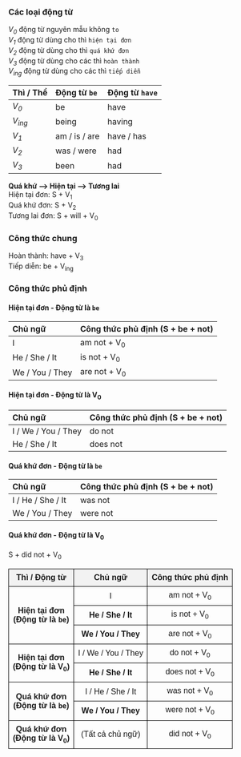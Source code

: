 <style>
  table.custom-table {
    border-collapse: collapse;
    width: 100%;
    font-family: Arial, sans-serif;
  }
  .custom-table th, .custom-table td {
    border: 1px solid black;
    padding: 8px;
    text-align: center;
  }
  .custom-table thead {
    background-color: #f2f2f2;
  }
  .custom-table td:first-child {
    font-weight: bold;
  }
</style>

### Các loại động từ
*V<sub>0</sub>* động từ nguyên mẫu không `to`  
*V<sub>1</sub>* động từ dùng cho thì `hiện tại đơn`  
*V<sub>2</sub>* động từ dùng cho thì `quá khứ đơn`  
*V<sub>3</sub>* động từ dùng cho các thì `hoàn thành`  
*V<sub>ing</sub>* động từ dùng cho các thì `tiếp diễn`  

| Thì / Thể         | Động từ `be`   | Động từ `have`  |
|:------------------|:---------------|:----------------|
| *V<sub>0</sub>*   | be             | have            |
| *V<sub>ing</sub>* | being          | having          |
| *V<sub>1</sub>*   | am / is / are  | have / has      |
| *V<sub>2</sub>*   | was / were     | had             |
| *V<sub>3</sub>*   | been           | had             |

**Quá khứ ⟶ Hiện tại ⟶ Tương lai**  
Hiện tại đơn: S + V<sub>1</sub>  
Quá khứ đơn: S + V<sub>2</sub>  
Tương lai đơn: S + will + V<sub>0</sub>  

### Công thức chung
Hoàn thành: have + V<sub>3</sub>  
Tiếp diễn: be + V<sub>ing</sub>

### Công thức phủ định
#### Hiện tại đơn - Động từ là `be`

| Chủ ngữ          | Công thức phủ định (S + be + not)             |
|:-----------------|:----------------------------------------------|
| I                | am not + V<sub>0</sub>                        |
| He / She / It    | is not + V<sub>0</sub>                        |
| We / You / They  | are not + V<sub>0</sub>                       |

#### Hiện tại đơn - Động từ là V<sub>0</sub>

| Chủ ngữ             | Công thức phủ định (S + be + not) |
|:--------------------|:----------------------------------|
| I / We / You / They | do not                            |
| He / She / It       | does not                          |

#### Quá khứ đơn - Động từ là `be`

| Chủ ngữ           | Công thức phủ định (S + be + not) |
|:------------------|:----------------------------------|
| I / He / She / It | was not                           |
| We / You / They   | were not                          |

#### Quá khứ đơn - Động từ là V<sub>0</sub>

S + did not + V<sub>0</sub>

<table class="custom-table">
  <thead>
    <tr>
      <th>Thì / Động từ</th>
      <th>Chủ ngữ</th>
      <th>Công thức phủ định</th>
    </tr>
  </thead>
  <tbody>
    <tr>
      <td rowspan="3">Hiện tại đơn<br>(Động từ là <code>be</code>)</td>
      <td>I</td>
      <td>am not + V<sub>0</sub></td>
    </tr>
    <tr>
      <td>He / She / It</td>
      <td>is not + V<sub>0</sub></td>
    </tr>
    <tr>
      <td>We / You / They</td>
      <td>are not + V<sub>0</sub></td>
    </tr>
    <tr>
      <td rowspan="2">Hiện tại đơn<br>(Động từ là V<sub>0</sub>)</td>
      <td>I / We / You / They</td>
      <td>do not + V<sub>0</sub></td>
    </tr>
    <tr>
      <td>He / She / It</td>
      <td>does not + V<sub>0</sub></td>
    </tr>
    <tr>
      <td rowspan="2">Quá khứ đơn<br>(Động từ là <code>be</code>)</td>
      <td>I / He / She / It</td>
      <td>was not + V<sub>0</sub></td>
    </tr>
    <tr>
      <td>We / You / They</td>
      <td>were not + V<sub>0</sub></td>
    </tr>
    <tr>
      <td>Quá khứ đơn<br>(Động từ là V<sub>0</sub>)</td>
      <td>(Tất cả chủ ngữ)</td>
      <td>did not + V<sub>0</sub></td>
    </tr>
  </tbody>
</table>
